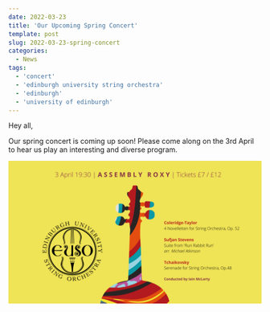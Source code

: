 ```yaml
---
date: 2022-03-23
title: 'Our Upcoming Spring Concert'
template: post
slug: 2022-03-23-spring-concert
categories:
  - News
tags:
  - 'concert'
  - 'edinburgh university string orchestra'
  - 'edinburgh'
  - 'university of edinburgh'
---
```


Hey all,

Our spring concert is coming up soon!
Please come along on the 3rd April to hear us play an interesting and diverse program.

![Spring concert poster. 19.30 3rd April @Assembly Roxy](../images/concert-1.png)